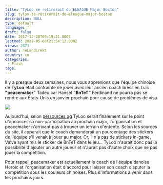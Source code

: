 ```yaml
---
title: "TyLoo se retirerait du ELEAGUE Major Boston"
slug: tyloo-se-retirerait-du-eleague-major-boston
description: NULL
type: default
language: fr
draft: false
date: 2017-12-28T00:19:21.000Z
lastmod: 2022-05-08T21:54:12.000Z
views: 2473
author: neLendirekt
country: cn
categories:
 - Flash
tags:
---
```

Il y a presque deux semaines, nous vous apprenions que l'équipe chinoise de **TyLoo** était contrainte de jouer avec leur ancien coach brésilien Luis **"peacemaker"** Tadeu car Hansel **"BnTeT"** Ferdinand ne pourra pas se rendre aux États-Unis en janvier prochain pour cause de problèmes de visa.

![](https://flickshot-ue.s3.eu-west-2.amazonaws.com/flickshot/article/5a33d5ca11375/images/HFIcuhPMarBaSrWuonBtvkCQT0TGOJFJ7W6qpAMW.jpeg)

Aujourd'hui, selon [persources.gg](https://persources.gg/2017/12/23/tylooboston/) TyLoo serait finalement sur le point d'annoncer sa non-participation au prochain major, l'organisation et peacemaker n'arrivant pas à trouver un terrain d'entente. Selon les sources du site, il apparait que le coach demanderait un pourcentage des stickers de l'équipe s'il venait à jouer au major. Or, il n'a pas de stickers in-game, Valve ayant mis le sticker de BnTeT dans le jeu... TyLoo n'aurait donc pas la possibilité d'ajouter un autre joueur et n'aurait pas d'autre choix que ne pas jouer la compétition.

Pour rappel, peacemaker est actuellement le coach de l'équipe danoise Heroic et l'organisation était d'accord pour laisser son coach disputer la compétition sous les couleurs chinoises. Plus d'informations à venir dans les prochains jours.
